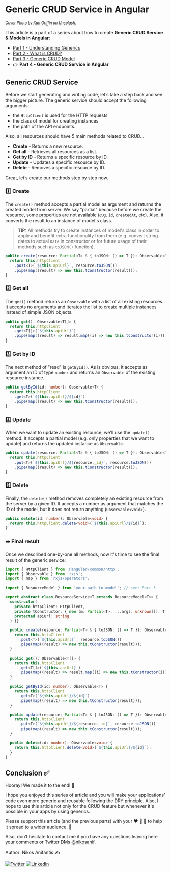 # Generic CRUD Service in Angular

<sup>_Cover Photo by [Xan Griffin](https://unsplash.com/@xangriffin?utm_source=unsplash&utm_medium=referral&utm_content=creditCopyText) on [Unsplash](https://unsplash.com/)._</sup>

This article is a part of a series about how to create **Generic CRUD Service & Models in Angular**:

- [Part 1 - Understanding Generics](https://dev.to/nikosanif/generic-crud-service-in-angular-part-1-understanding-generics-2n75)
- [Part 2 - What is CRUD?](https://dev.to/nikosanif/generic-crud-service-in-angular-part-2-what-is-crud-30ek)
- [Part 3 - Generic CRUD Model](https://dev.to/nikosanif/generic-crud-service-in-angular-part-3-generic-crud-model-2hl)
- :point_right: **Part 4 - Generic CRUD Service in Angular**

## Generic CRUD Service

Before we start generating and writing code, let’s take a step back and see the bigger picture. The generic service should accept the following arguments:

- the `HttpClient` is used for the HTTP requests
- the class of model for creating instances
- the path of the API endpoints.

Also, all resources should have 5 main methods related to CRUD…

- **Create** - Returns a new resource.
- **Get all** - Retrieves all resources as a list.
- **Get by ID** - Returns a specific resource by ID.
- **Update** - Updates a specific resource by ID.
- **Delete** - Removes a specific resource by ID.

Great, let’s create our methods step by step now.

### :one: Create

The `create()` method accepts a partial model as argument and returns the created model from server. We say "partial" because before we create the resource, some properties are not available (e.g. `id`, `createdAt`, etc). Also, it converts the result to an instance of model's class.

> **TIP:** All methods try to create instances of model's class in order to apply and benefit extra functionality from them (e.g. convert string dates to actual `Date` in constructor or for future usage of their methods such as `toJSON()` function).

```ts
public create(resource: Partial<T> & { toJSON: () => T }): Observable<T> {
  return this.httpClient
    .post<T>(`${this.apiUrl}`, resource.toJSON())
    .pipe(map((result) => new this.tConstructor(result)));
}
```

### :two: Get all

The `get()` method returns an `Observable` with a list of all existing resources. It accepts no arguments and iterates the list to create multiple instances instead of simple JSON objects.

```ts
public get(): Observable<T[]> {
  return this.httpClient
    .get<T[]>(`${this.apiUrl}`)
    .pipe(map((result) => result.map((i) => new this.tConstructor(i))));
}
```

### :three: Get by ID

The next method of "read" is `getById()`. As is obvious, it accepts as argument an ID of type `number` and returns an `Observable` of the existing resource instance.

```ts
public getById(id: number): Observable<T> {
  return this.httpClient
    .get<T>(`${this.apiUrl}/${id}`)
    .pipe(map((result) => new this.tConstructor(result)));
}
```

### :four: Update

When we want to update an existing resource, we'll use the `update()` method. It accepts a partial model (e.g. only properties that we want to update) and returns the updated instance as `Observable`.

```ts
public update(resource: Partial<T> & { toJSON: () => T }): Observable<T> {
  return this.httpClient
    .put<T>(`${this.apiUrl}/${resource._id}`, resource.toJSON())
    .pipe(map((result) => new this.tConstructor(result)));
}
```

### :five: Delete

Finally, the `delete()` method removes completely an existing resource from the server by a given ID. It accepts a number as argument that matches the ID of the model, but it does not return anything (`Observable<void>`).

```ts
public delete(id: number): Observable<void> {
  return this.httpClient.delete<void>(`${this.apiUrl}/${id}`);
}
```

### :arrow_right: Final result

Once we described one-by-one all methods, now it's time to see the final result of the generic service:

```ts
import { HttpClient } from '@angular/common/http';
import { Observable } from 'rxjs';
import { map } from 'rxjs/operators';

import { ResourceModel } from 'your-path-to-model'; // see: Part 3

export abstract class ResourceService<T extends ResourceModel<T>> {
  constructor(
    private httpClient: HttpClient,
    private tConstructor: { new (m: Partial<T>, ...args: unknown[]): T },
    protected apiUrl: string
  ) {}

  public create(resource: Partial<T> & { toJSON: () => T }): Observable<T> {
    return this.httpClient
      .post<T>(`${this.apiUrl}`, resource.toJSON())
      .pipe(map((result) => new this.tConstructor(result)));
  }

  public get(): Observable<T[]> {
    return this.httpClient
      .get<T[]>(`${this.apiUrl}`)
      .pipe(map((result) => result.map((i) => new this.tConstructor(i))));
  }

  public getById(id: number): Observable<T> {
    return this.httpClient
      .get<T>(`${this.apiUrl}/${id}`)
      .pipe(map((result) => new this.tConstructor(result)));
  }

  public update(resource: Partial<T> & { toJSON: () => T }): Observable<T> {
    return this.httpClient
      .put<T>(`${this.apiUrl}/${resource._id}`, resource.toJSON())
      .pipe(map((result) => new this.tConstructor(result)));
  }

  public delete(id: number): Observable<void> {
    return this.httpClient.delete<void>(`${this.apiUrl}/${id}`);
  }
}
```

## Conclusion :white_check_mark:

Hooray! We made it to the end! :raised_hands:

I hope you enjoyed this series of article and you will make your applications' code even more generic and reusable following the DRY principle. Also, I hope to use this article not only for the CRUD feature but whenever it's possible in your apps by using generics.

Please support this article (and the previous parts) with your :heart: :unicorn: :bookmark: to help it spread to a wider audience. :pray:

Also, don’t hesitate to contact me if you have any questions leaving here your comments or Twitter DMs [@nikosanif](https://twitter.com/nikosanif).

Author: Nikos Anifantis ✍️

[![Twitter](https://img.shields.io/twitter/url/https/twitter.com/nikosanif.svg?style=social&label=Follow%20nikosanif)](https://twitter.com/nikosanif) [![LinkedIn](https://img.shields.io/badge/LinkedIn-blue?style=social&style=flat&logo=linkedin&labelColor=blue&label=Connect%20Nikos%20Anifantis)](https://www.linkedin.com/in/nikosanifantis/)
